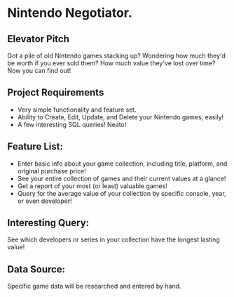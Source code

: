 # Nintendo Negotiator.

## Elevator Pitch

Got a pile of old Nintendo games stacking up? Wondering how much they'd be worth if you ever sold them? How much value they've lost over time? Now you can find out!

## Project Requirements

  * Very simple functionality and feature set.
  * Ability to Create, Edit, Update, and Delete your Nintendo games, easily!
  * A few interesting SQL queries! Neato!

## Feature List:

  * Enter basic info about your game collection, including title, platform, and original purchase price!
  * See your entire collection of games and their current values at a glance!
  * Get a report of your most (or least) valuable games!
  * Query for the average value of your collection by specific console, year, or even developer!

## Interesting Query:

See which developers or series in your collection have the longest lasting value!

## Data Source:

Specific game data will be researched and entered by hand.
